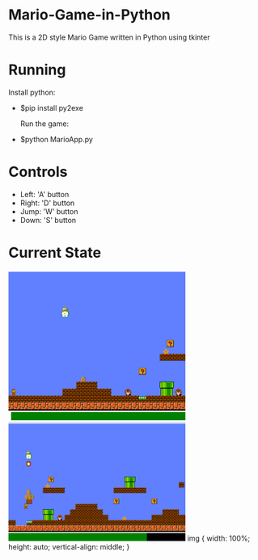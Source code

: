 # Mario-Game-in-Python
This is a 2D style Mario Game written in Python using tkinter

# Running
  Install python:
- $pip install py2exe

  Run the game:
- $python MarioApp.py

# Controls
- Left: 'A' button
- Right: 'D' button
- Jump: 'W' button
- Down: 'S' button

# Current State
<img src="https://github.com/uqsquach/Mario-Game-in-Python/blob/main/images/1.png" width="350">   <img src="https://github.com/uqsquach/Mario-Game-in-Python/blob/main/images/2.png" padding=3  width="350">
img {
  width: 100%;
  height: auto;
  vertical-align: middle;
}

